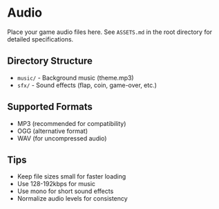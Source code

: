 # Audio

Place your game audio files here. See `ASSETS.md` in the root directory for detailed specifications.

## Directory Structure

- `music/` - Background music (theme.mp3)
- `sfx/` - Sound effects (flap, coin, game-over, etc.)

## Supported Formats

- MP3 (recommended for compatibility)
- OGG (alternative format)
- WAV (for uncompressed audio)

## Tips

- Keep file sizes small for faster loading
- Use 128-192kbps for music
- Use mono for short sound effects
- Normalize audio levels for consistency
